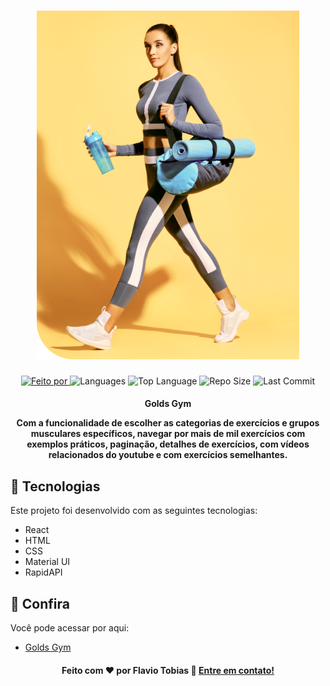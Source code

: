 
<h1 align="center">
   <a href="https://flavio-gym.netlify.app/">
	<img alt="Gold Gym" title="Gold Gym" src="src/assets/images/banner.png" width="420px" />
	</a>
    <br>
</h1>

<p align="center">
  <a href="https://www.linkedin.com/in/flaviotobias/">
  <img alt="Feito por" src="https://img.shields.io/static/v1?label=Made%20By&message=Flavio%20Tobias&color=orange&style=for-the-badge">
	</a>
  
  <img alt="Languages" src="https://img.shields.io/github/languages/count/FlaTobias/Gym_execises?style=for-the-badge">
  
  <img alt="Top Language" src="https://img.shields.io/github/languages/top/FlaTobias/Gym_execises?style=for-the-badge">
  
  <img alt="Repo Size" src="https://img.shields.io/github/repo-size/FlaTobias/Gym_execises?style=for-the-badge">
  
  <img alt="Last Commit" src="https://img.shields.io/github/last-commit/FlaTobias/Gym_execises?style=for-the-badge">
</p>

<h4 align="center">
  <p>Golds Gym</p>

  <p>
Com a funcionalidade de escolher as categorias de exercícios e grupos musculares específicos, navegar por mais de mil exercícios com exemplos práticos, paginação, detalhes de exercícios, com vídeos relacionados do youtube e com exercícios semelhantes.
  
  </p>
</h4>


## :rocket: Tecnologias

Este projeto foi desenvolvido com as seguintes tecnologias:

-  React
-  HTML
-  CSS
-  Material UI
-  RapidAPI

## :eyes: Confira

Você pode acessar por aqui:

-  [Golds Gym][demo]


<h4 align="center">
    Feito com ♥ por Flavio Tobias 👋 <a href="https://www.linkedin.com/in/flaviotobias/" target="_blank">Entre em contato!</a>
</h4>

[vc]: https://code.visualstudio.com/
[vceditconfig]: https://marketplace.visualstudio.com/items?itemName=EditorConfig.EditorConfig
[vceslint]: https://marketplace.visualstudio.com/items?itemName=dbaeumer.vscode-eslint
[demo]: https://flavio-gym.netlify.app/

